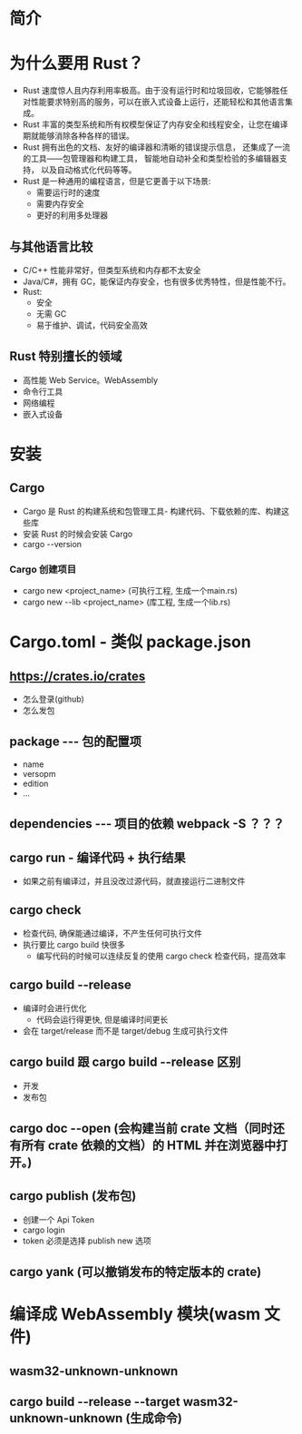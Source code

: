 <!--
 * @Description: ***页面
 * @Date: 2023-10-03 17:10:00
 * @Author: hkr
 * @LastEditors: hkr
-->

# 简介

# 为什么要用 Rust？

- Rust 速度惊人且内存利用率极高。由于没有运行时和垃圾回收，它能够胜任对性能要求特别高的服务，可以在嵌入式设备上运行，还能轻松和其他语言集成。
- Rust 丰富的类型系统和所有权模型保证了内存安全和线程安全，让您在编译期就能够消除各种各样的错误。
- Rust 拥有出色的文档、友好的编译器和清晰的错误提示信息， 还集成了一流的工具——包管理器和构建工具， 智能地自动补全和类型检验的多编辑器支持， 以及自动格式化代码等等。
- Rust 是一种通用的编程语言，但是它更善于以下场景:
  - 需要运行时的速度
  - 需要内存安全
  - 更好的利用多处理器

## 与其他语言比较

- C/C++ 性能非常好，但类型系统和内存都不太安全
- Java/C#，拥有 GC，能保证内存安全，也有很多优秀特性，但是性能不行。
- Rust:
  - 安全
  - 无需 GC
  - 易于维护、调试，代码安全高效

## Rust 特别擅长的领域

- 高性能 Web Service。WebAssembly
- 命令行工具
- 网络编程
- 嵌入式设备

# 安装

## Cargo

- Cargo 是 Rust 的构建系统和包管理工具- 构建代码、下载依赖的库、构建这些库
- 安装 Rust 的时候会安装 Cargo
- cargo --version

### Cargo 创建项目

- cargo new <project_name> (可执行工程, 生成一个main.rs)
- cargo new --lib <project_name> (库工程, 生成一个lib.rs)

# Cargo.toml - 类似 package.json

## https://crates.io/crates

- 怎么登录(github)
- 怎么发包

## package --- 包的配置项

- name
- versopm
- edition
- ...

## dependencies --- 项目的依赖 webpack -S ？？？

## cargo run - 编译代码 + 执行结果

- 如果之前有编译过，并且没改过源代码，就直接运行二进制文件

## cargo check

- 检查代码, 确保能通过编译，不产生任何可执行文件
- 执行要比 cargo build 快很多
  - 编写代码的时候可以连续反复的使用 cargo check 检查代码，提高效率

## cargo build --release

- 编译时会进行优化
  - 代码会运行得更快, 但是编译时间更长
- 会在 target/release 而不是 target/debug 生成可执行文件

## cargo build 跟 cargo build --release 区别

- 开发
- 发布包

## cargo doc --open (会构建当前 crate 文档（同时还有所有 crate 依赖的文档）的 HTML 并在浏览器中打开。)

## cargo publish (发布包)

- 创建一个 Api Token
- cargo login
- token 必须是选择 publish new 选项

## cargo yank (可以撤销发布的特定版本的 crate)

# 编译成 WebAssembly 模块(wasm 文件)

## wasm32-unknown-unknown

## cargo build --release --target wasm32-unknown-unknown (生成命令)
